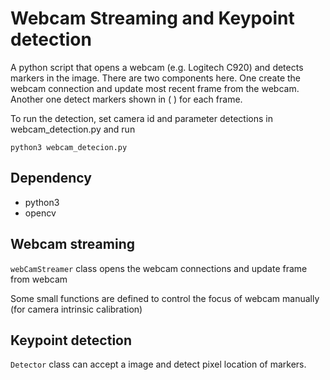 # Webcam Streaming and Keypoint detection
A python script that opens a webcam (e.g. Logitech C920) and detects markers in the image. There are two components here. One create the webcam connection and update most recent frame from the webcam. Another one detect markers shown in ( ) for each frame.

To run the detection, set camera id and parameter detections in webcam_detection.py and run
```
python3 webcam_detecion.py
```
## Dependency
- python3
- opencv

## Webcam streaming
`webCamStreamer` class opens the webcam connections and update frame from webcam

Some small functions are defined to control the focus of webcam manually (for camera intrinsic calibration)

## Keypoint detection
`Detector` class can accept a image and detect pixel location of markers.
